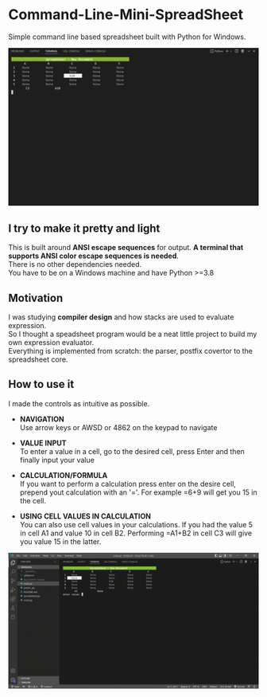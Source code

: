 # Command-Line-Mini-SpreadSheet
Simple command line based spreadsheet built with Python for Windows. 

<img src="screenshots/first.png">

## I try to make it pretty and light
This is built around **ANSI escape sequences** for output. **A terminal that supports ANSI color escape sequences is needed**.<br/>
There is no other dependencies needed.<br/>
You have to be on a Windows machine and have Python >=3.8

## Motivation
I was studying **compiler design** and how stacks are used to evaluate expression.<br/>
So I thought a speadsheet program would be a neat little project to build my own expression evaluator.<br/>
Everything is implemented from scratch: the parser, postfix covertor to the spreadsheet core.

## How to use it   
I made the controls as intuitive as possible.

- **NAVIGATION**
  <br/>Use arrow keys or AWSD or 4862 on the keypad to navigate

- **VALUE INPUT**
<br/>To enter a value in a cell, go to the desired cell, press Enter and then finally input your value

- **CALCULATION/FORMULA**
<br/>If you want to perform a calculation press enter on the desire cell, prepend yout calculation with an '='. For example =6+9 will get you 15 in the cell.

- **USING CELL VALUES IN CALCULATION**
<br/>You can also use cell values in your calculations. If you had the value 5 in cell A1 and 
value 10 in cell B2. Performing =A1+B2 in cell C3 will give you value 15 in the latter.

<img src="screenshots/animation.gif">

